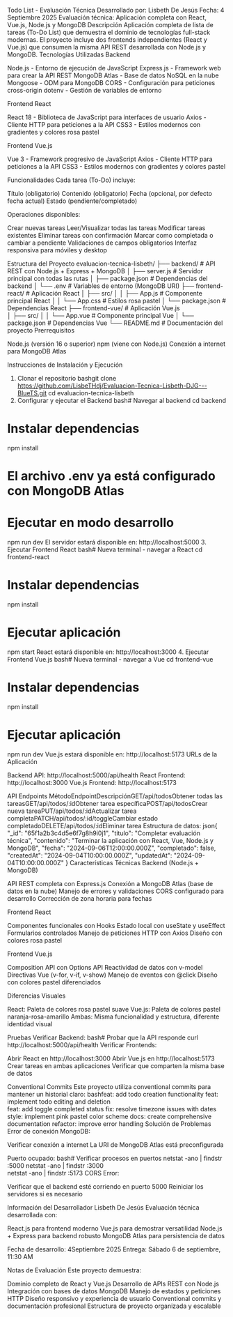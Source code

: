 Todo List - Evaluación Técnica
Desarrollado por: Lisbeth De Jesús
Fecha: 4 Septiembre 2025
Evaluación técnica: Aplicación completa con React, Vue.js, Node.js y MongoDB
Descripción
Aplicación completa de lista de tareas (To-Do List) que demuestra el dominio de tecnologías full-stack modernas. El proyecto incluye dos frontends independientes (React y Vue.js) que consumen la misma API REST desarrollada con Node.js y MongoDB.
Tecnologías Utilizadas
Backend

Node.js - Entorno de ejecución de JavaScript
Express.js - Framework web para crear la API REST
MongoDB Atlas - Base de datos NoSQL en la nube
Mongoose - ODM para MongoDB
CORS - Configuración para peticiones cross-origin
dotenv - Gestión de variables de entorno

Frontend React

React 18 - Biblioteca de JavaScript para interfaces de usuario
Axios - Cliente HTTP para peticiones a la API
CSS3 - Estilos modernos con gradientes y colores rosa pastel

Frontend Vue.js

Vue 3 - Framework progresivo de JavaScript
Axios - Cliente HTTP para peticiones a la API
CSS3 - Estilos modernos con gradientes y colores pastel

Funcionalidades
Cada tarea (To-Do) incluye:

Título (obligatorio)
Contenido (obligatorio)
Fecha (opcional, por defecto fecha actual)
Estado (pendiente/completado)

Operaciones disponibles:

Crear nuevas tareas
Leer/Visualizar todas las tareas
Modificar tareas existentes
Eliminar tareas con confirmación
Marcar como completada o cambiar a pendiente
Validaciones de campos obligatorios
Interfaz responsiva para móviles y desktop

Estructura del Proyecto
evaluacion-tecnica-lisbeth/
├── backend/                 # API REST con Node.js + Express + MongoDB
│   ├── server.js           # Servidor principal con todas las rutas
│   ├── package.json        # Dependencias del backend
│   └── .env               # Variables de entorno (MongoDB URI)
├── frontend-react/         # Aplicación React
│   ├── src/
│   │   ├── App.js         # Componente principal React
│   │   └── App.css        # Estilos rosa pastel
│   └── package.json       # Dependencias React
├── frontend-vue/           # Aplicación Vue.js  
│   ├── src/
│   │   └── App.vue        # Componente principal Vue
│   └── package.json       # Dependencias Vue
└── README.md              # Documentación del proyecto
Prerrequisitos

Node.js (versión 16 o superior)
npm (viene con Node.js)
Conexión a internet para MongoDB Atlas

Instrucciones de Instalación y Ejecución
1. Clonar el repositorio
bashgit clone https://github.com/LisbeTHdj/Evaluacion-Tecnica-Lisbeth-DJG---BlueTS.git
cd evaluacion-tecnica-lisbeth
2. Configurar y ejecutar el Backend
bash# Navegar al backend
cd backend

# Instalar dependencias
npm install

# El archivo .env ya está configurado con MongoDB Atlas
# Ejecutar en modo desarrollo
npm run dev
El servidor estará disponible en: http://localhost:5000
3. Ejecutar Frontend React
bash# Nueva terminal - navegar a React
cd frontend-react

# Instalar dependencias
npm install

# Ejecutar aplicación
npm start
React estará disponible en: http://localhost:3000
4. Ejecutar Frontend Vue.js
bash# Nueva terminal - navegar a Vue
cd frontend-vue

# Instalar dependencias
npm install

# Ejecutar aplicación
npm run dev
Vue.js estará disponible en: http://localhost:5173
URLs de la Aplicación

Backend API: http://localhost:5000/api/health
React Frontend: http://localhost:3000
Vue.js Frontend: http://localhost:5173

API Endpoints
MétodoEndpointDescripciónGET/api/todosObtener todas las tareasGET/api/todos/:idObtener tarea específicaPOST/api/todosCrear nueva tareaPUT/api/todos/:idActualizar tarea completaPATCH/api/todos/:id/toggleCambiar estado completadoDELETE/api/todos/:idEliminar tarea
Estructura de datos:
json{
  "_id": "65f1a2b3c4d5e6f7g8h9i0j1",
  "titulo": "Completar evaluación técnica",
  "contenido": "Terminar la aplicación con React, Vue, Node.js y MongoDB",
  "fecha": "2024-09-06T12:00:00.000Z",
  "completado": false,
  "createdAt": "2024-09-04T10:00:00.000Z",
  "updatedAt": "2024-09-04T10:00:00.000Z"
}
Características Técnicas
Backend (Node.js + MongoDB)

API REST completa con Express.js
Conexión a MongoDB Atlas (base de datos en la nube)
Manejo de errores y validaciones
CORS configurado para desarrollo
Corrección de zona horaria para fechas

Frontend React

Componentes funcionales con Hooks
Estado local con useState y useEffect
Formularios controlados
Manejo de peticiones HTTP con Axios
Diseño con colores rosa pastel

Frontend Vue.js

Composition API con Options API
Reactividad de datos con v-model
Directivas Vue (v-for, v-if, v-show)
Manejo de eventos con @click
Diseño con colores pastel diferenciados

Diferencias Visuales

React: Paleta de colores rosa pastel suave
Vue.js: Paleta de colores pastel naranja-rosa-amarillo
Ambas: Misma funcionalidad y estructura, diferente identidad visual

Pruebas
Verificar Backend:
bash# Probar que la API responde
curl http://localhost:5000/api/health
Verificar Frontends:

Abrir React en http://localhost:3000
Abrir Vue.js en http://localhost:5173
Crear tareas en ambas aplicaciones
Verificar que comparten la misma base de datos

Conventional Commits
Este proyecto utiliza conventional commits para mantener un historial claro:
bashfeat: add todo creation functionality
feat: implement todo editing and deletion  
feat: add toggle completed status
fix: resolve timezone issues with dates
style: implement pink pastel color scheme
docs: create comprehensive documentation
refactor: improve error handling
Solución de Problemas
Error de conexión MongoDB:

Verificar conexión a internet
La URI de MongoDB Atlas está preconfigurada

Puerto ocupado:
bash# Verificar procesos en puertos
netstat -ano | findstr :5000
netstat -ano | findstr :3000  
netstat -ano | findstr :5173
CORS Error:

Verificar que el backend esté corriendo en puerto 5000
Reiniciar los servidores si es necesario

Información del Desarrollador
Lisbeth De Jesús
Evaluación técnica desarrollada con:

React.js para frontend moderno
Vue.js para demostrar versatilidad
Node.js + Express para backend robusto
MongoDB Atlas para persistencia de datos

Fecha de desarrollo: 4Septiembre 2025
Entrega: Sábado 6 de septiembre, 11:30 AM

Notas de Evaluación
Este proyecto demuestra:

Dominio completo de React y Vue.js
Desarrollo de APIs REST con Node.js
Integración con bases de datos MongoDB
Manejo de estados y peticiones HTTP
Diseño responsivo y experiencia de usuario
Conventional commits y documentación profesional
Estructura de proyecto organizada y escalable